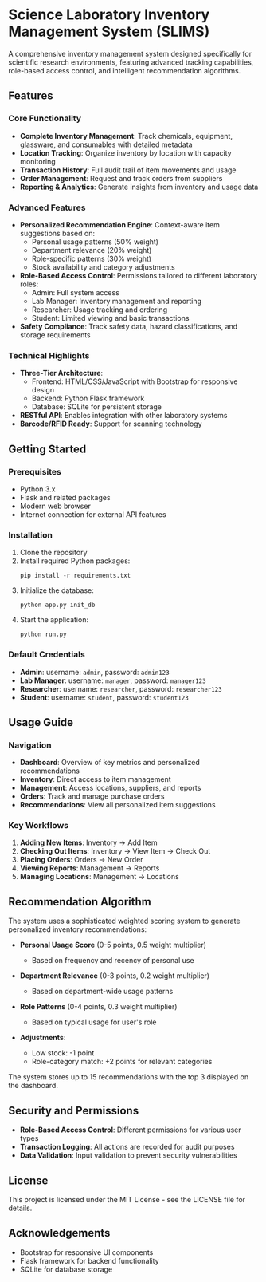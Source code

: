# Science Laboratory Inventory Management System (SLIMS)

A comprehensive inventory management system designed specifically for scientific research environments, featuring advanced tracking capabilities, role-based access control, and intelligent recommendation algorithms.

## Features

### Core Functionality
- **Complete Inventory Management**: Track chemicals, equipment, glassware, and consumables with detailed metadata
- **Location Tracking**: Organize inventory by location with capacity monitoring
- **Transaction History**: Full audit trail of item movements and usage
- **Order Management**: Request and track orders from suppliers
- **Reporting & Analytics**: Generate insights from inventory and usage data

### Advanced Features
- **Personalized Recommendation Engine**: Context-aware item suggestions based on:
  - Personal usage patterns (50% weight)
  - Department relevance (20% weight)
  - Role-specific patterns (30% weight)
  - Stock availability and category adjustments
- **Role-Based Access Control**: Permissions tailored to different laboratory roles:
  - Admin: Full system access
  - Lab Manager: Inventory management and reporting
  - Researcher: Usage tracking and ordering
  - Student: Limited viewing and basic transactions
- **Safety Compliance**: Track safety data, hazard classifications, and storage requirements

### Technical Highlights
- **Three-Tier Architecture**:
  - Frontend: HTML/CSS/JavaScript with Bootstrap for responsive design
  - Backend: Python Flask framework
  - Database: SQLite for persistent storage
- **RESTful API**: Enables integration with other laboratory systems
- **Barcode/RFID Ready**: Support for scanning technology

## Getting Started

### Prerequisites
- Python 3.x
- Flask and related packages
- Modern web browser
- Internet connection for external API features

### Installation
1. Clone the repository
2. Install required Python packages:
   ```
   pip install -r requirements.txt
   ```
3. Initialize the database:
   ```
   python app.py init_db
   ```
4. Start the application:
   ```
   python run.py
   ```

### Default Credentials
- **Admin**: username: `admin`, password: `admin123`
- **Lab Manager**: username: `manager`, password: `manager123`
- **Researcher**: username: `researcher`, password: `researcher123`
- **Student**: username: `student`, password: `student123`

## Usage Guide

### Navigation
- **Dashboard**: Overview of key metrics and personalized recommendations
- **Inventory**: Direct access to item management
- **Management**: Access locations, suppliers, and reports
- **Orders**: Track and manage purchase orders
- **Recommendations**: View all personalized item suggestions

### Key Workflows
1. **Adding New Items**: Inventory → Add Item
2. **Checking Out Items**: Inventory → View Item → Check Out
3. **Placing Orders**: Orders → New Order
4. **Viewing Reports**: Management → Reports
5. **Managing Locations**: Management → Locations

## Recommendation Algorithm

The system uses a sophisticated weighted scoring system to generate personalized inventory recommendations:

- **Personal Usage Score** (0-5 points, 0.5 weight multiplier)
  - Based on frequency and recency of personal use
  
- **Department Relevance** (0-3 points, 0.2 weight multiplier)
  - Based on department-wide usage patterns
  
- **Role Patterns** (0-4 points, 0.3 weight multiplier)
  - Based on typical usage for user's role
  
- **Adjustments**:
  - Low stock: -1 point
  - Role-category match: +2 points for relevant categories
  
The system stores up to 15 recommendations with the top 3 displayed on the dashboard.

## Security and Permissions

- **Role-Based Access Control**: Different permissions for various user types
- **Transaction Logging**: All actions are recorded for audit purposes
- **Data Validation**: Input validation to prevent security vulnerabilities

## License

This project is licensed under the MIT License - see the LICENSE file for details.

## Acknowledgements

- Bootstrap for responsive UI components
- Flask framework for backend functionality
- SQLite for database storage